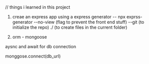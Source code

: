 // things i learned in this project

1. creae an express app using a express generator -- npx exprss-generator --no-view (flag to prevent the front end stuff) --git (to initialize the repo) ./ (to create files in the current folder)

2. orm - mongoose

aysnc and await for db connection

monggose.connect(db_url)
